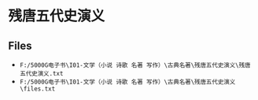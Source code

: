 # 残唐五代史演义

## Files

- `F:/5000G电子书\I01-文学（小说 诗歌 名著 写作）\古典名著\残唐五代史演义\残唐五代史演义.txt`
- `F:/5000G电子书\I01-文学（小说 诗歌 名著 写作）\古典名著\残唐五代史演义\files.txt`
